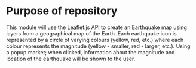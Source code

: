 # Purpose of repository

This module will use the Leaflet.js API to create an Earthquake map using layers from a geographical map of the Earth. Each earthquake icon is represented by a circle of varying colours (yellow, red, etc.) where each colour represents the magnitude (yellow - smaller, red - larger, etc.). Using a popup market; when clicked, information about the magnitude and location of the earthquake will be shown to the user.
